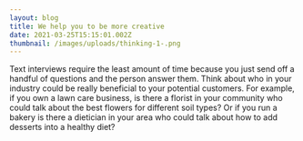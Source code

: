 ```yaml
---
layout: blog
title: We help you to be more creative
date: 2021-03-25T15:15:01.002Z
thumbnail: /images/uploads/thinking-1-.png
---
```

Text interviews require the least amount of time because you just send off a handful of questions and the person answer them. Think about who in your industry could be really beneficial to your potential customers. For example, if you own a lawn care business, is there a florist in your community who could talk about the best flowers for different soil types? Or if you run a bakery is there a dietician in your area who could talk about how to add desserts into a healthy diet?